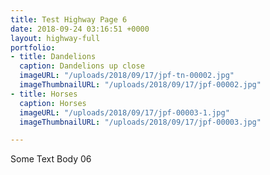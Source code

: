 ```yaml
---
title: Test Highway Page 6
date: 2018-09-24 03:16:51 +0000
layout: highway-full
portfolio:
- title: Dandelions
  caption: Dandelions up close
  imageURL: "/uploads/2018/09/17/jpf-tn-00002.jpg"
  imageThumbnailURL: "/uploads/2018/09/17/jpf-00002.jpg"
- title: Horses
  caption: Horses
  imageURL: "/uploads/2018/09/17/jpf-00003-1.jpg"
  imageThumbnailURL: "/uploads/2018/09/17/jpf-00003.jpg"

---
```

Some Text Body 06
